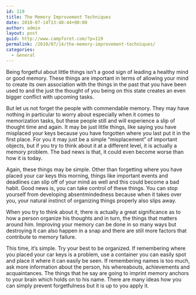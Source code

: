 ```yaml
---
id: 119
title: The Memory Improvement Techniques
date: 2010-07-14T13:40:44+00:00
author: admin
layout: post
guid: http://www.campforet.com/?p=119
permalink: /2010/07/14/the-memory-improvement-techniques/
categories:
  - General
---
```

Being forgetful about little things isn&#8217;t a good sign of leading a healthy mind or good memory. These things are important in terms of allowing your mind to create its own association with the things in the past that you have been used to and the just the thought of you being on this state creates an even bigger conflict with upcoming tasks.

But let us not forget the people with commendable memory. They may have nothing in particular to worry about especially when it comes to memorization tasks, but these people still and will experience a slip of thought time and again. It may be just little things, like saying you have misplaced your keys because you have forgotten where you last put it in the first place. For you it may just be a simple “misplacement” of important objects, but if you try to think about it at a different level, it is actually a memory problem. The bad news is that, it could even become worse than how it is today.

Again, these things may be simple. Other than forgetting where you have placed your car keys this morning, things like important events and deadlines can slip off of your mind as well and this could become a bad habit. Good news is, you can take control of these things. You can stop yourself from developing absentmindedness because when it takes over you, your natural instinct of organizing things properly also slips away.

When you try to think about it, there is actually a great significance as to how a person organize his thoughts and in turn, the things that matters around him. Improving your memory can be done in so many ways but destroying it can also happen in a snap and there are still more factors that contribute to memory failure.

This time, it&#8217;s simple. Try your best to be organized. If remembering where you placed your car keys is a problem, use a container you can easily spot and place it where it can easily be seen. If remembering names is too much, ask more information about the person, his whereabouts, achievements and acquaintances. The things that he say are going to imprint memory anchors to your brain which holds on to his name. There are many ideas how you can simply prevent forgetfulness but it is up to you apply it.